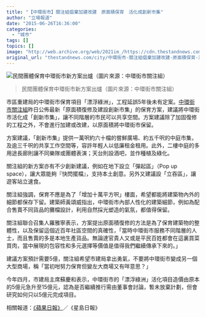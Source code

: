 ```yaml
---
title: "【中環街市】關注組倡棄加建改建　原面積保育　活化成創新市集"
author: "立場報道"
date: "2015-06-26T16:36:00"
categories:
  - "城市"
tags: []
topics: []
image: "http://web.archive.org/web/2021im_/https://cdn.thestandnews.com/media/photos/cache/11188435_858603280881600_8410150140074264422_n_YPce1_1200x0.jpg"
original_url: "thestandnews.com/city/中環街市-關注組倡棄加建改建-原面積保育-活化成創新市集"
---
```

![民間團體保育中環街市新方案出爐（圖片來源：中環街市關注組）](http://web.archive.org/web/2021im_/https://cdn.thestandnews.com/media/photos/cache/11188435_858603280881600_8410150140074264422_n_YPce1_1200x0.jpg)

> 民間團體保育中環街市新方案出爐（圖片來源：中環街市關注組）

市區重建局的中環街市保育項目「漂浮綠洲」，工程延誤5年後未有定案。[中環街市關注組](http://web.archive.org/web/20210628192712/https://www.facebook.com/centralmarketconcerngroup)昨日公佈最新「原面積復修及建設創新市集」的保育方案，建議將中環街市活化成「創新市集」，讓不同階層的市民可以共享空間。方案建議除了加固復修的工程之外，不會進行加建或改建，以原面積將中環街市保留。

方案建議，「創新市集」提供一萬呎約六十檔的嘗鮮廣場、約五千呎的中庭市集，及逾三千呎的共享工作空間等，容許年輕人以低廉租金租用。此外，二樓中庭的多用途長廊則讓不同樂隊或團體表演；天台則設酒吧，並作種植及綠化。

關注組的新方案亦有不少創新建議，例如在地下設立「彈起區」（Pop up space），讓大眾能夠『快閃擺檔』，支持本土創意。另外又建議設「立吞區」，讓遊客站立速食。

關注組強調，保育不應是為了「增加十萬平方呎」樓面，希望都能將建築物內外的細節都保存下留。建築師黃頌威指出，中環街市內部人性化的建築細節，例如為配合售賣不同貨品的攤檔設計，利用自然採光塑造的氣氛，都值得保留。

關注組聯合召集人羅雅寧表示，方案提出原面積復修的方法是為了保育建築物的整體性，以及保留這個近百年社區空間的真確性，「當時中環街市服務不同階層的人士，而且售賣的多是本地生產貨品。無論達官貴人又或是平民百姓都會在這裏買菜買肉，當中展現的包容性和多元選擇等價值是值得我們繼續傳承下來的。」

建議方案預計需要5億，關注組希望市建局拿出勇氣，不要將中環街市變成另一個大型商場，稱「當初咁努力保育但變左大商場又有咩意思？」

今年四月，市建局主席蘇慶和表示，中環街市的「漂浮綠洲」活化項目造價由原本的5億元急升至15億元，認為是否繼續推行需由董事會討論，暫未放棄計劃，但會研究如何只以5億元完成項目。

相關報道：[《蘋果日報》](http://web.archive.org/web/20210628192712/http://hk.apple.nextmedia.com/realtime/news/20150626/53898471)／《星島日報》